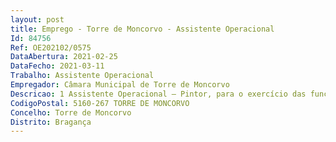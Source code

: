 ```yaml
--- 
layout: post
title: Emprego - Torre de Moncorvo - Assistente Operacional
Id: 84756
Ref: OE202102/0575
DataAbertura: 2021-02-25
DataFecho: 2021-03-11
Trabalho: Assistente Operacional
Empregador: Câmara Municipal de Torre de Moncorvo
Descricao: 1 Assistente Operacional – Pintor, para o exercício das funções constantes do anexo à Lei n.º 35 2014, de 20 de junho, referido no n.º 2 do artigo 88.º da LGTFP, às quais corresponde o grau 1 de complexidade funcional, nomeadamente  executa trabalhos no âmbito da sua profissão de pintor ou caiador  executa outras tarefas simples não especificadas de carácter manual, exigindo se principalmente esforço físico e conhecimentos práticos  executa limpeza, conservação e manutenção das instalações, serviços e património municipais  zela pela conservação e limpeza das ferramentas atribuídas  colabora na montagem e desmontagem de estruturas integradas em espaços públicos para fins lúdicos ou culturais  instrui ou supervisiona no trabalho dos aprendizes ou serventes que lhe estejam afetos  conduz veículos de acordo com a sua habilitação, zelando pela sua manutenção  verifica a qualidade do trabalho produzido.
CodigoPostal: 5160-267 TORRE DE MONCORVO
Concelho: Torre de Moncorvo
Distrito: Bragança
--- 
```

